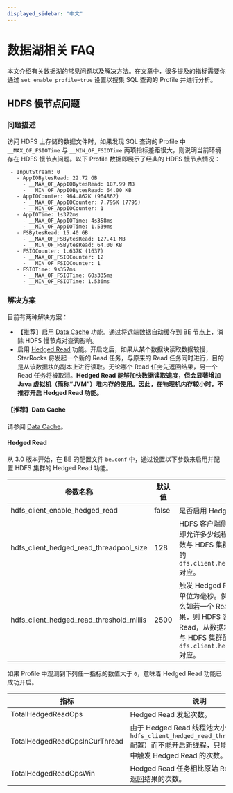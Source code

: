 ```yaml
---
displayed_sidebar: "中文"
---
```


# 数据湖相关 FAQ

本文介绍有关数据湖的常见问题以及解决方法。在文章中，很多提及的指标需要你通过 `set enable_profile=true` 设置以搜集 SQL 查询的 Profile 并进行分析。

## HDFS 慢节点问题

### 问题描述

访问 HDFS 上存储的数据文件时，如果发现 SQL 查询的 Profile 中 `__MAX_OF_FSIOTime` 与 `__MIN_OF_FSIOTime` 两项指标差距很大，则说明当前环境存在 HDFS 慢节点问题。以下 Profile 数据即展示了经典的 HDFS 慢节点情况：

```plaintext
 - InputStream: 0
   - AppIOBytesRead: 22.72 GB
     - __MAX_OF_AppIOBytesRead: 187.99 MB
     - __MIN_OF_AppIOBytesRead: 64.00 KB
   - AppIOCounter: 964.862K (964862)
     - __MAX_OF_AppIOCounter: 7.795K (7795)
     - __MIN_OF_AppIOCounter: 1
   - AppIOTime: 1s372ms
     - __MAX_OF_AppIOTime: 4s358ms
     - __MIN_OF_AppIOTime: 1.539ms
   - FSBytesRead: 15.40 GB
     - __MAX_OF_FSBytesRead: 127.41 MB
     - __MIN_OF_FSBytesRead: 64.00 KB
   - FSIOCounter: 1.637K (1637)
     - __MAX_OF_FSIOCounter: 12
     - __MIN_OF_FSIOCounter: 1
   - FSIOTime: 9s357ms
     - __MAX_OF_FSIOTime: 60s335ms
     - __MIN_OF_FSIOTime: 1.536ms
```

### 解决方案

目前有两种解决方案：

- 【推荐】启用 [Data Cache](../data_source/data_cache.md) 功能。通过将远端数据自动缓存到 BE 节点上，消除 HDFS 慢节点对查询影响。
- 启用 [Hedged Read](https://hadoop.apache.org/docs/r2.8.3/hadoop-project-dist/hadoop-common/release/2.4.0/RELEASENOTES.2.4.0.html) 功能。开启之后，如果从某个数据块读取数据较慢，StarRocks 将发起一个新的 Read 任务，与原来的 Read 任务同时进行，目的是从该数据块的副本上进行读取。无论哪个 Read 任务先返回结果，另一个 Read 任务将被取消。**Hedged Read 能够加快数据读取速度，但会显著增加 Java 虚拟机（简称“JVM”）堆内存的使用。因此，在物理机内存较小时，不推荐开启 Hedged Read 功能。**

#### 【推荐】Data Cache

请参阅 [Data Cache](../data_source/data_cache.md)。

#### Hedged Read

从 3.0 版本开始，在 BE 的配置文件 `be.conf` 中，通过设置以下参数来启用并配置 HDFS 集群的 Hedged Read 功能。

| 参数名称                                 | 默认值 | 说明                                                         |
| ---------------------------------------- | ------ | ------------------------------------------------------------ |
| hdfs_client_enable_hedged_read           | false  | 是否启用 Hedged Read 功能。 |
| hdfs_client_hedged_read_threadpool_size  | 128    | HDFS 客户端侧 Hedged Read 线程池大小，即允许多少线程来服务 Hedged Read。该参数与 HDFS 集群配置文件 `hdfs-site.xml` 中的 `dfs.client.hedged.read.threadpool.size` 对应。 |
| hdfs_client_hedged_read_threshold_millis | 2500   | 触发 Hedged Read 请求前需要等待的时间，单位为毫秒。例如，若该参数设置为 `30`，那么如若一个 Read 任务在 30 毫秒内未返回结果，则 HDFS 客户端会立即发起 Hedged Read，从数据块的副本上读取数据。该参数与 HDFS 集群配置文件 `hdfs-site.xml` 中的 `dfs.client.hedged.read.threshold.millis` 对应。 |

如果 Profile 中观测到下列任一指标的数值大于 `0`，意味着 Hedged Read 功能已成功开启。

| 指标                            | 说明                                                         |
| ------------------------------ | ------------------------------------------------------------ |
| TotalHedgedReadOps             | Hedged Read 发起次数。                                      |
| TotalHedgedReadOpsInCurThread  | 由于 Hedged Read 线程池大小限制（通过 `hdfs_client_hedged_read_threadpool_size` 配置）而不能开启新线程，只能在当前线程中触发 Hedged Read 的次数。 |
| TotalHedgedReadOpsWin          | Hedged Read 任务相比原始 Read 任务更早返回结果的次数。 |